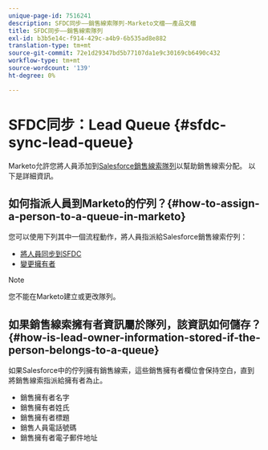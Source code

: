```yaml
---
unique-page-id: 7516241
description: SFDC同步——銷售線索隊列-Marketo文檔——產品文檔
title: SFDC同步——銷售線索隊列
exl-id: b3b5e14c-f914-429c-a4b9-6b535ad8e882
translation-type: tm+mt
source-git-commit: 72e1d29347bd5b77107da1e9c30169cb6490c432
workflow-type: tm+mt
source-wordcount: '139'
ht-degree: 0%

---
```


# SFDC同步：Lead Queue {#sfdc-sync-lead-queue}

Marketo允許您將人員添加到[Salesforce銷售線索隊列](https://help.salesforce.com/apex/HTViewHelpDoc?id=queues_overview.htm)以幫助銷售線索分配。 以下是詳細資訊。

## 如何指派人員到Marketo的佇列？{#how-to-assign-a-person-to-a-queue-in-marketo}

您可以使用下列其中一個流程動作，將人員指派給Salesforce銷售線索佇列：

* [將人員同步到SFDC](/help/marketo/product-docs/core-marketo-concepts/smart-campaigns/salesforce-flow-actions/sync-person-to-sfdc.md)
* [變更擁有者](/help/marketo/product-docs/core-marketo-concepts/smart-campaigns/salesforce-flow-actions/change-owner.md)

>[!NOTE]
>
>您不能在Marketo建立或更改隊列。

## 如果銷售線索擁有者資訊屬於隊列，該資訊如何儲存？{#how-is-lead-owner-information-stored-if-the-person-belongs-to-a-queue}

如果Salesforce中的佇列擁有銷售線索，這些銷售擁有者欄位會保持空白，直到將銷售線索指派給擁有者為止。

* 銷售擁有者名字
* 銷售擁有者姓氏
* 銷售擁有者標題
* 銷售人員電話號碼
* 銷售擁有者電子郵件地址
